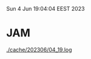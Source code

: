 Sun  4 Jun 19:04:04 EEST 2023
# JAM
<a href='./cache/202306/04_19.log'>./cache/202306/04_19.log</a>
